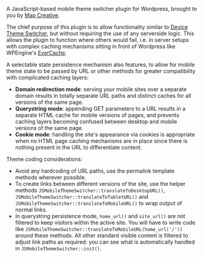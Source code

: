 A JavaScript-based mobile theme switcher plugin for Wordpress, brought to you by [Map Creative](http://mapcreative.com.au/).

The chief purpose of this plugin is to allow functionality similar to [Device Theme Switcher](http://wordpress.org/plugins/device-theme-switcher/), but without requiring the use of any serverside logic. This allows the plugin to function where others would fail, i.e. in server setups with complex caching mechanisms sitting in front of Wordpress like WPEngine's [EverCache](http://wpengine.com/scale-to-millions-of-hits-a-day-or-hour/).

A selectable state persistence mechanism also features, to allow for mobile theme state to be passed by URL or other methods for greater compatibility with complicated caching layers:

* **Domain redirection mode**: serving your mobile sites over a separate domain results in totally separate URL paths and distinct caches for all versions of the same page.
* **Querystring mode**: appending GET parameters to a URL results in a separate HTML cache for mobile versions of pages, and prevents caching layers becoming confused between desktop and mobile versions of the same page.
* **Cookie mode**: handling the site's appearance via cookies is appropriate when no HTML page caching mechanisms are in place since there is nothing present in the URL to differentiate content.

Theme coding considerations:

* Avoid any hardcoding of URL paths, use the permalink template methods wherever possible.
* To create links between different versions of the site, use the helper methods `JSMobileThemeSwitcher::translateToDesktopURL()`, `JSMobileThemeSwitcher::translateToTabletURL()` and `JSMobileThemeSwitcher::translateToMobileURL()` to wrap output of normal links.
* In querystring persistence mode, `home_url()` and `site_url()` are not filtered to keep visitors within the active site. You will have to write code like `JSMobileThemeSwitcher::translateToMobileURL(home_url('/'))` around these methods. All other standard visible content is filtered to adjust link paths as required: you can see what is automatically handled in `JSMobileThemeSwitcher::init()`.
